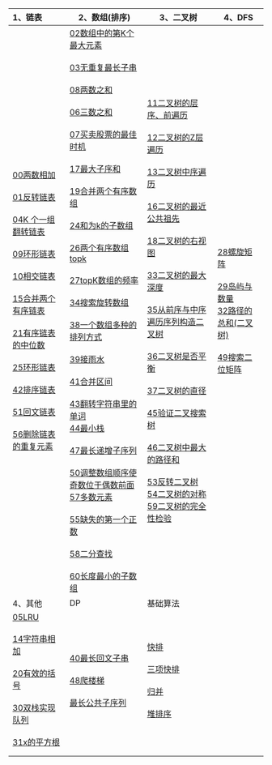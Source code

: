 | 1、链表                                                      | 2、数组(排序)                                                | 3、二叉树                                                    | 4、DFS                                                       |
| :----------------------------------------------------------- | ------------------------------------------------------------ | ------------------------------------------------------------ | ------------------------------------------------------------ |
| [00两数相加](https://github.com/whiteworker/DataStructByGo/blob/master/hotleetcode/00%E4%B8%A4%E6%95%B0%E7%9B%B8%E5%8A%A0/main.go)<br/><br/>[01反转链表](https://github.com/whiteworker/DataStructByGo/blob/master/hotleetcode/01%E5%8F%8D%E8%BD%AC%E9%93%BE%E8%A1%A8/main.go)<br/><br/>[04K 个一组翻转链表](https://github.com/whiteworker/DataStructByGo/blob/master/hotleetcode/04K%20%E4%B8%AA%E4%B8%80%E7%BB%84%E7%BF%BB%E8%BD%AC%E9%93%BE%E8%A1%A8/main.go)<br/><br/>[09环形链表](https://github.com/whiteworker/DataStructByGo/blob/master/hotleetcode/09%E7%8E%AF%E5%BD%A2%E9%93%BE%E8%A1%A8/main.go)<br/><br/>[10相交链表](https://github.com/whiteworker/DataStructByGo/blob/master/hotleetcode/10%E7%9B%B8%E4%BA%A4%E9%93%BE%E8%A1%A8/main.go)<br/><br/>[15合并两个有序链表](https://github.com/whiteworker/DataStructByGo/blob/master/hotleetcode/15%E5%90%88%E5%B9%B6%E4%B8%A4%E4%B8%AA%E6%9C%89%E5%BA%8F%E9%93%BE%E8%A1%A8/main.go)<br/><br/>[21有序链表的中位数](https://github.com/whiteworker/DataStructByGo/blob/master/hotleetcode/21%E5%AF%BB%E6%89%BE%E6%9C%89%E5%BA%8F%E9%93%BE%E8%A1%A8%E7%9A%84%E4%B8%AD%E4%BD%8D%E6%95%B0/main.go)<br/><br/>[25环形链表](https://github.com/whiteworker/DataStructByGo/blob/master/hotleetcode/25%E7%8E%AF%E5%BD%A2%E9%93%BE%E8%A1%A8/main.go)<br/><br/>[42排序链表](https://github.com/whiteworker/DataStructByGo/blob/master/hotleetcode/42%E6%8E%92%E5%BA%8F%E9%93%BE%E8%A1%A8/main.go)<br/><br/>[51回文链表](https://github.com/whiteworker/DataStructByGo/blob/master/hotleetcode/51%E5%9B%9E%E6%96%87%E9%93%BE%E8%A1%A8/main.go)<br/><br/>[56删除链表的重复元素](https://github.com/whiteworker/DataStructByGo/blob/master/hotleetcode/56%E5%88%A0%E9%99%A4%E9%93%BE%E8%A1%A8%E7%9A%84%E9%87%8D%E5%A4%8D%E5%85%83%E7%B4%A0/main.go) | [02数组中的第K个最大元素](https://github.com/whiteworker/DataStructByGo/blob/master/hotleetcode/02%E6%95%B0%E7%BB%84%E4%B8%AD%E7%9A%84%E7%AC%ACK%E4%B8%AA%E6%9C%80%E5%A4%A7%E5%85%83%E7%B4%A0/main.go)<br/><br/>[03无重复最长子串](https://github.com/whiteworker/DataStructByGo/blob/master/hotleetcode/03%E6%97%A0%E9%87%8D%E5%A4%8D%E6%9C%80%E9%95%BF%E5%AD%90%E4%B8%B2/main.go)<br/><br/>[08两数之和](https://github.com/whiteworker/DataStructByGo/blob/master/hotleetcode/08%E4%B8%A4%E6%95%B0%E4%B9%8B%E5%92%8C/main.go)<br/><br/>[06三数之和](https://github.com/whiteworker/DataStructByGo/blob/master/hotleetcode/06%E4%B8%89%E6%95%B0%E4%B9%8B%E5%92%8C/main.go)<br/><br/>[07买卖股票的最佳时机](https://github.com/whiteworker/DataStructByGo/blob/master/hotleetcode/07%E4%B9%B0%E5%8D%96%E8%82%A1%E7%A5%A8%E7%9A%84%E6%9C%80%E4%BD%B3%E6%97%B6%E6%9C%BA/main.go)<br/><br/>[17最大子序和](https://github.com/whiteworker/DataStructByGo/blob/master/hotleetcode/17%E6%9C%80%E5%A4%A7%E5%AD%90%E5%BA%8F%E5%92%8C/main.go)<br/><br/>[19合并两个有序数组](https://github.com/whiteworker/DataStructByGo/tree/master/hotleetcode/19%E5%90%88%E5%B9%B6%E4%B8%A4%E4%B8%AA%E6%9C%89%E5%BA%8F%E6%95%B0%E7%BB%84)<br/><br/>[24和为k的子数组](https://github.com/whiteworker/DataStructByGo/blob/master/hotleetcode/24%E5%92%8C%E4%B8%BAk%E7%9A%84%E5%AD%90%E6%95%B0%E7%BB%84/main.go)<br/><br/>[26两个有序数组topk](https://github.com/whiteworker/DataStructByGo/blob/master/hotleetcode/26%E4%B8%A4%E4%B8%AA%E6%9C%89%E5%BA%8F%E6%95%B0%E7%BB%84topk/main.go)<br/><br/>[27topK数组的频率](https://github.com/whiteworker/DataStructByGo/blob/master/hotleetcode/27topK%E6%95%B0%E7%BB%84%E7%9A%84%E9%A2%91%E7%8E%87/main.go)<br/><br/>[34搜索旋转数组](https://github.com/whiteworker/DataStructByGo/blob/master/hotleetcode/34%E6%90%9C%E7%B4%A2%E6%97%8B%E8%BD%AC%E6%95%B0%E7%BB%84/main.go)<br/><br/>[38一个数组多种的排列方式](https://github.com/whiteworker/DataStructByGo/blob/master/hotleetcode/38%E4%B8%80%E4%B8%AA%E6%95%B0%E7%BB%84%E5%A4%9A%E7%A7%8D%E7%9A%84%E6%8E%92%E5%88%97%E6%96%B9%E5%BC%8F/main.go)<br/><br/>[39接雨水](https://github.com/whiteworker/DataStructByGo/blob/master/hotleetcode/39%E6%8E%A5%E9%9B%A8%E6%B0%B4/main.go)<br/><br/>[41合并区间](https://github.com/whiteworker/DataStructByGo/blob/master/hotleetcode/41%E5%90%88%E5%B9%B6%E5%8C%BA%E9%97%B4/main.go)<br/><br/>[43翻转字符串里的单词](https://github.com/whiteworker/DataStructByGo/blob/master/hotleetcode/43%E7%BF%BB%E8%BD%AC%E5%AD%97%E7%AC%A6%E4%B8%B2%E9%87%8C%E7%9A%84%E5%8D%95%E8%AF%8D/main.go)<br/>[44最小栈](https://github.com/whiteworker/DataStructByGo/blob/master/hotleetcode/44%E6%9C%80%E5%B0%8F%E6%A0%88/main.go)<br/><br/>[47最长递增子序列](https://github.com/whiteworker/DataStructByGo/blob/master/hotleetcode/47%E6%9C%80%E9%95%BF%E9%80%92%E5%A2%9E%E5%AD%90%E5%BA%8F%E5%88%97/main.go)<br/><br/>[50调整数组顺序使奇数位于偶数前面](https://github.com/whiteworker/DataStructByGo/blob/master/hotleetcode/50%E8%B0%83%E6%95%B4%E6%95%B0%E7%BB%84%E9%A1%BA%E5%BA%8F%E4%BD%BF%E5%A5%87%E6%95%B0%E4%BD%8D%E4%BA%8E%E5%81%B6%E6%95%B0%E5%89%8D%E9%9D%A2/main.go)<br/>[57多数元素](https://github.com/whiteworker/DataStructByGo/blob/master/hotleetcode/57%E5%A4%9A%E6%95%B0%E5%85%83%E7%B4%A0/main.go)<br/><br/>[55缺失的第一个正数](https://github.com/whiteworker/DataStructByGo/blob/master/hotleetcode/55%E7%BC%BA%E5%A4%B1%E7%9A%84%E7%AC%AC%E4%B8%80%E4%B8%AA%E6%AD%A3%E6%95%B0/main.go)<br/><br/>[58二分查找](https://github.com/whiteworker/DataStructByGo/blob/master/hotleetcode/58%E4%BA%8C%E5%88%86%E6%9F%A5%E6%89%BE/main.go)<br/><br/>[60长度最小的子数组](https://github.com/whiteworker/DataStructByGo/blob/master/hotleetcode/60%E9%95%BF%E5%BA%A6%E6%9C%80%E5%B0%8F%E7%9A%84%E5%AD%90%E6%95%B0%E7%BB%84/main.go) | [11二叉树的层序、前遍历](https://github.com/whiteworker/DataStructByGo/blob/master/hotleetcode/11%E4%BA%8C%E5%8F%89%E6%A0%91%E7%9A%84%E5%B1%82%E5%BA%8F%E9%81%8D%E5%8E%86/main.go)<br/><br/>[12二叉树的Z层遍历](https://github.com/whiteworker/DataStructByGo/blob/master/hotleetcode/12%E4%BA%8C%E5%8F%89%E6%A0%91%E7%9A%84Z%E5%B1%82%E9%81%8D%E5%8E%86/main.go)<br/><br/>[13二叉树中序遍历](https://github.com/whiteworker/DataStructByGo/blob/master/hotleetcode/13%E4%BA%8C%E5%8F%89%E6%A0%91%E4%B8%AD%E5%BA%8F%E9%81%8D%E5%8E%86/main.go)<br/><br/>[16二叉树的最近公共祖先](https://github.com/whiteworker/DataStructByGo/blob/master/hotleetcode/16%E4%BA%8C%E5%8F%89%E6%A0%91%E7%9A%84%E6%9C%80%E8%BF%91%E5%85%AC%E5%85%B1%E7%A5%96%E5%85%88/main.go)<br/><br/>[18二叉树的右视图](https://github.com/whiteworker/DataStructByGo/blob/master/hotleetcode/18%E4%BA%8C%E5%8F%89%E6%A0%91%E7%9A%84%E5%8F%B3%E8%A7%86%E5%9B%BE/main.go)<br/><br/>[33二叉树的最大深度](https://github.com/whiteworker/DataStructByGo/blob/master/hotleetcode/33%E4%BA%8C%E5%8F%89%E6%A0%91%E7%9A%84%E6%9C%80%E5%A4%A7%E6%B7%B1%E5%BA%A6/main.go)<br/><br/>[35从前序与中序遍历序列构造二叉树](https://github.com/whiteworker/DataStructByGo/blob/master/hotleetcode/35%E4%BB%8E%E5%89%8D%E5%BA%8F%E4%B8%8E%E4%B8%AD%E5%BA%8F%E9%81%8D%E5%8E%86%E5%BA%8F%E5%88%97%E6%9E%84%E9%80%A0%E4%BA%8C%E5%8F%89%E6%A0%91/main.go)<br/><br/>[36二叉树是否平衡](https://github.com/whiteworker/DataStructByGo/blob/master/hotleetcode/36%E4%BA%8C%E5%8F%89%E6%A0%91%E6%98%AF%E5%90%A6%E5%B9%B3%E8%A1%A1/main.go)<br/><br/>[37二叉树的直径](https://github.com/whiteworker/DataStructByGo/blob/master/hotleetcode/37%E4%BA%8C%E5%8F%89%E6%A0%91%E7%9A%84%E7%9B%B4%E5%BE%84/main.go)<br/><br/>[45验证二叉搜索树](https://github.com/whiteworker/DataStructByGo/tree/master/hotleetcode/45%E9%AA%8C%E8%AF%81%E4%BA%8C%E5%8F%89%E6%90%9C%E7%B4%A2%E6%A0%91)<br/><br/>[46二叉树中最大的路径和](https://github.com/whiteworker/DataStructByGo/blob/master/hotleetcode/46%E4%BA%8C%E5%8F%89%E6%A0%91%E4%B8%AD%E6%9C%80%E5%A4%A7%E7%9A%84%E8%B7%AF%E5%BE%84%E5%92%8C/main.go)<br/><br/>[53反转二叉树](https://github.com/whiteworker/DataStructByGo/blob/master/hotleetcode/53%E5%8F%8D%E8%BD%AC%E4%BA%8C%E5%8F%89%E6%A0%91/main.go)<br/>[54二叉树的对称](https://github.com/whiteworker/DataStructByGo/blob/master/hotleetcode/54%E4%BA%8C%E5%8F%89%E6%A0%91%E7%9A%84%E5%AF%B9%E7%A7%B0/main.go)<br/>[59二叉树的完全性检验](https://github.com/whiteworker/DataStructByGo/blob/master/hotleetcode/59%E4%BA%8C%E5%8F%89%E6%A0%91%E7%9A%84%E5%AE%8C%E5%85%A8%E6%80%A7%E6%A3%80%E9%AA%8C/main.go) | [28螺旋矩阵](https://github.com/whiteworker/DataStructByGo/blob/master/hotleetcode/28%E8%9E%BA%E6%97%8B%E7%9F%A9%E9%98%B5/main.go)<br/><br/>[29岛屿与数量](https://github.com/whiteworker/DataStructByGo/blob/master/hotleetcode/29%E5%B2%9B%E5%B1%BF%E4%B8%8E%E6%95%B0%E9%87%8F/main.go)<br/>[32路径的总和(二叉树)](https://github.com/whiteworker/DataStructByGo/blob/master/hotleetcode/32%E8%B7%AF%E5%BE%84%E7%9A%84%E6%80%BB%E5%92%8C/main.go)<br/><br/>[49搜索二位矩阵](https://github.com/whiteworker/DataStructByGo/blob/master/hotleetcode/49%E6%90%9C%E7%B4%A2%E4%BA%8C%E4%BD%8D%E7%9F%A9%E9%98%B5/main.go) |
| 4、其他                                                      | DP                                                           | 基础算法                                                     |                                                              |
| [05LRU](https://github.com/whiteworker/DataStructByGo/blob/master/hotleetcode/05lrucache/main.go)<br/><br/>[14字符串相加](https://github.com/whiteworker/DataStructByGo/blob/master/hotleetcode/14%E5%AD%97%E7%AC%A6%E4%B8%B2%E7%9B%B8%E5%8A%A0/main.go)<br/><br/>[20有效的括号](https://github.com/whiteworker/DataStructByGo/blob/master/hotleetcode/20%E6%9C%89%E6%95%88%E7%9A%84%E6%8B%AC%E5%8F%B7/main.go)<br/><br/>[30双栈实现队列](https://github.com/whiteworker/DataStructByGo/blob/master/hotleetcode/30%E5%8F%8C%E6%A0%88%E5%AE%9E%E7%8E%B0%E9%98%9F%E5%88%97/main.go)<br/><br/>[31x的平方根](https://github.com/whiteworker/DataStructByGo/blob/master/hotleetcode/31x%E7%9A%84%E5%B9%B3%E6%96%B9%E6%A0%B9/main.go) | [40最长回文子串](https://github.com/whiteworker/DataStructByGo/blob/master/hotleetcode/40%E6%9C%80%E9%95%BF%E5%9B%9E%E6%96%87%E5%AD%90%E4%B8%B2/main.go)<br/><br/>[48爬楼梯](https://github.com/whiteworker/DataStructByGo/blob/master/hotleetcode/48%E7%88%AC%E6%A5%BC%E6%A2%AF/main.go)<br/><br/>[最长公共子序列](https://github.com/whiteworker/DataStructByGo/blob/master/hotleetcode/52%E6%9C%80%E9%95%BF%E5%85%AC%E5%85%B1%E5%AD%90%E5%BA%8F%E5%88%97/main.go)<br/> | [快排](https://github.com/whiteworker/DataStructByGo/blob/master/src/base/quick_sort/quick_sort.go)<br/><br/>[三项快排](https://github.com/whiteworker/DataStructByGo/blob/master/src/base/sort3way/sort3way.go)<br/><br/>[归并](https://github.com/whiteworker/DataStructByGo/blob/master/src/base/merge_sort/merge_sort.go)<br/><br/>[堆排序](https://github.com/whiteworker/DataStructByGo/blob/master/src/base/heap_sort/heap_sort.go)<br/> |                                                              |
|                                                              |                                                              |                                                              |                                                              |
|                                                              |                                                              |                                                              |                                                              |



### 



### 



### 

### 

### 

### 

### 




